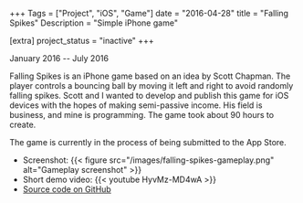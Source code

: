 +++
Tags = ["Project", "iOS", "Game"]
date = "2016-04-28"
title = "Falling Spikes"
Description = "Simple iPhone game"

[extra]
project_status = "inactive"
+++

January 2016 -- July 2016

Falling Spikes is an iPhone game based on an idea by Scott Chapman. The player controls a bouncing ball by moving it left and right to avoid randomly falling spikes. Scott and I wanted to develop and publish this game for iOS devices with the hopes of making semi-passive income. His field is business, and mine is programming. The game took about 90 hours to create.

The game is currently in the process of being submitted to the App Store.

- Screenshot: {{< figure src="/images/falling-spikes-gameplay.png" alt="Gameplay screenshot" >}}
- Short demo video: {{< youtube HyvMz-MD4wA >}}
- [Source code on GitHub](https://github.com/tylermumford/falling-spikes)